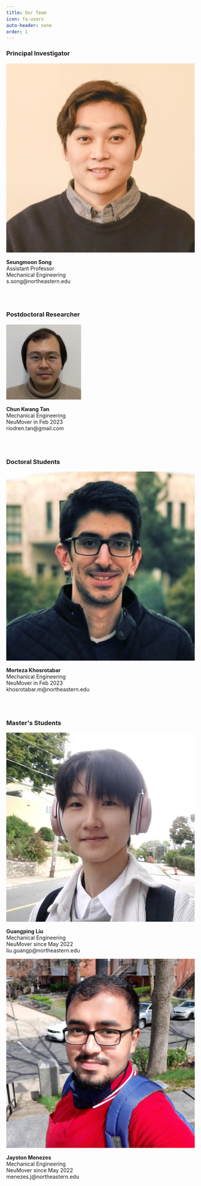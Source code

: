 ```yaml
---
title: Our Team
icon: fa-users
auto-header: none
order: 1
---
```




### **Principal Investigator**

<div class="group">
<div class="people">
	<div class="photo">
		<img src="/assets/people/seungmoon_song_2022.jpg" />
	</div>
	<div class="spec">
		<p>
		<strong>Seungmoon Song</strong><br>
		Assistant Professor<br>
		Mechanical Engineering<br>
		s.song@northeastern.edu<br>
		<a href="http://seungmoon.com/" target="_blank"><i class="fa fa-home"></i></a>&nbsp;
		<a href="
		https://scholar.google.com/citations?user=Ca2lQs8AAAAJ&hl=en" target="_blank">
		<i class="ai ai-google-scholar-square"></i></a>&nbsp;
		<a href="
		https://twitter.com/SeungmoonS" target="_blank"><i class="fa-brands fa-twitter"></i></a>&nbsp;
		<a href="
		https://github.com/smsong" target="_blank"><i class="fa-brands fa-github"></i></a>
		</p>
	</div>
</div>
</div>
<!--<div style="clear: both;" />-->
<br>

### **Postdoctoral Researcher**

<div class="group">
<div class="people">
	<div class="photo">
		<img src="/assets/people/postdoc_2023_Chun_Kwang_Tan.jfif" />
	</div>
	<div class="spec">
		<p>
		<strong>Chun Kwang Tan</strong><br>
		Mechanical Engineering<br>
		NeuMover in Feb 2023<br>
		riodren.tan@gmail.com<br>
		<a href="
		https://scholar.google.com/citations?user=Qi8y8W4AAAAJ&hl=en" target="_blank">
		<i class="ai ai-google-scholar-square"></i></a>&nbsp;
		<a href="
		https://jp.linkedin.com/in/chun-kwang-tan-a806412b" target="_blank">
		<i class="fa-brands fa-linkedin"></i></a>
		</p>
	</div>
</div>
</div>

<br>


### **Doctoral Students**

<div class="group">
<div class="people">
	<div class="photo">
		<img src="/assets/people/phd_2023_morteza_khosrotabar.jpg" />
	</div>
	<div class="spec">
		<p>
		<strong>Morteza Khosrotabar</strong><br>
		Mechanical Engineering<br>
		NeuMover in Feb 2023<br>
		khosrotabar.m@northeastern.edu<br>
		<a href="
		https://scholar.google.com/citations?user=LQ75ksUAAAAJ&hl=en" target="_blank">
		<i class="ai ai-google-scholar-square"></i></a>&nbsp;
		<a href="
		https://ir.linkedin.com/in/mortybiomech" target="_blank">
		<i class="fa-brands fa-linkedin"></i></a>
		</p>
	</div>
</div>
</div>

<br>


### **Master's Students**

<div class="group">
<div class="people">
	<div class="photo">
		<img src="/assets/people/ms_2022_guangping_liu.jpg" />
	</div>
	<div class="spec">
		<p>
		<strong>Guangping Liu</strong><br>
		Mechanical Engineering<br>
		NeuMover since May 2022<br>
		liu.guangp@northeastern.edu<br>
		</p>
	</div>
</div>

<div class="people">
	<div class="photo">
		<img src="/assets/people/ms_2022_jayston_menezes.jpg" />
	</div>
	<div class="spec">
		<p>
		<strong>Jayston Menezes</strong><br>
		Mechanical Engineering<br>
		NeuMover since May 2022<br>
		menezes.j@northeastern.edu<br>
		</p>
	</div>
</div>
</div>

<div style="clear: both;" />

<!--
![Seungmoon Song](/assets/people/seungmoon_song_2022.jpg){: .people}

<img src="/assets/people/2022_MS_Jayston_Menezes.jpg" height="140" width="140" style="border-radius:50%">
-->


